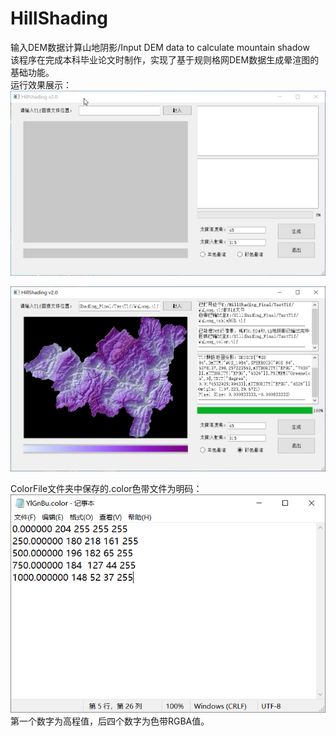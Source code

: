 # HillShading
输入DEM数据计算山地阴影/Input DEM data to calculate mountain shadow  
    该程序在完成本科毕业论文时制作，实现了基于规则格网DEM数据生成晕渲图的基础功能。  
运行效果展示：
![image](https://github.com/ChengLion/HillShading/blob/main/Pic%26GIF/HillShadow_BhTzePossd.gif)
  
![image](https://github.com/ChengLion/HillShading/blob/main/Pic%26GIF/HillShadow_HAUdqGnVCd.png)

ColorFile文件夹中保存的.color色带文件为明码：
![image](https://github.com/ChengLion/HillShading/blob/main/Pic%26GIF/notepad_fXfNnx6uXm.png)
第一个数字为高程值，后四个数字为色带RGBA值。
